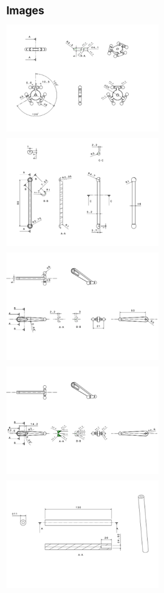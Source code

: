 # Images

[<img src="https://github.com/deltarobotone/image_database/blob/master/mechanic_drawings/mechanic_drawings%20(1).png" width="400">](https://raw.githubusercontent.com/deltarobotone/image_database/master/mechanic_drawings/mechanic_drawings%20(1).png)

[<img src="https://github.com/deltarobotone/image_database/blob/master/mechanic_drawings/mechanic_drawings%20(2).png" width="400">](https://raw.githubusercontent.com/deltarobotone/image_database/master/mechanic_drawings/mechanic_drawings%20(2).png)

[<img src="https://github.com/deltarobotone/image_database/blob/master/mechanic_drawings/mechanic_drawings%20(3).png" width="400">](https://raw.githubusercontent.com/deltarobotone/image_database/master/mechanic_drawings/mechanic_drawings%20(3).png)

[<img src="https://github.com/deltarobotone/image_database/blob/master/mechanic_drawings/mechanic_drawings%20(4).png" width="400">](https://raw.githubusercontent.com/deltarobotone/image_database/master/mechanic_drawings/mechanic_drawings%20(4).png)

[<img src="https://github.com/deltarobotone/image_database/blob/master/mechanic_drawings/mechanic_drawings%20(5).png" width="400">](https://raw.githubusercontent.com/deltarobotone/image_database/master/mechanic_drawings/mechanic_drawings%20(5).png)

